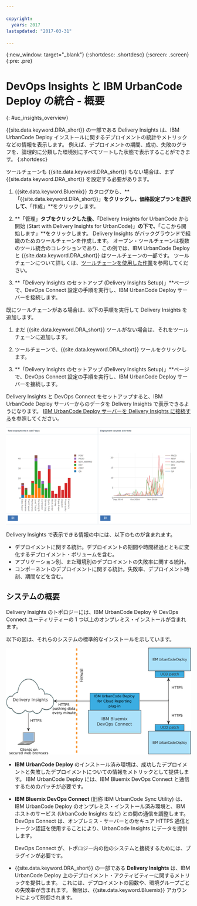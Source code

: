 ```yaml
---

copyright:
  years: 2017
lastupdated: "2017-03-31"

---
```


{:new_window: target="_blank"}
{:shortdesc: .shortdesc}
{:screen: .screen}
{:pre: .pre}

# DevOps Insights と IBM UrbanCode Deploy の統合 - 概要
{: #uc_insights_overview}

{{site.data.keyword.DRA_short}} の一部である Delivery Insights は、IBM UrbanCode Deploy インストールに関するデプロイメントの統計やメトリックなどの情報を表示します。
例えば、デプロイメントの期間、成功、失敗のグラフを、論理的に分類した環境別にすべてソートした状態で表示することができます。
{:shortdesc}

ツールチェーンも {{site.data.keyword.DRA_short}} もない場合は、まず {{site.data.keyword.DRA_short}} を設定する必要があります。

1. {{site.data.keyword.Bluemix}} カタログから、**「{{site.data.keyword.DRA_short}}」**をクリックし、価格設定プランを選択して、**「作成」**をクリックします。

1. **「管理」**タブをクリックした後、**「Delivery Insights for UrbanCode から開始 (Start with Delivery Insights for UrbanCode)」**の下で、**「ここから開始します」**をクリックします。
Delivery Insights がバックグラウンドで組織のためのツールチェーンを作成します。
オープン・ツールチェーンは複数のツール統合のコレクションであり、この例では、IBM UrbanCode Deploy と {{site.data.keyword.DRA_short}} はツールチェーンの一部です。
ツールチェーンについて詳しくは、[ツールチェーンを使用した作業](../ContinuousDelivery/toolchains_working.html)を参照してください。
1. **「Delivery Insights のセットアップ (Delivery Insights Setup)」**ページで、DevOps Connect 設定の手順を実行し、IBM UrbanCode Deploy サーバーを接続します。

<!--  1. Set up a system to run DevOps Connect. See [prerequisites](uc_insights_prereqs.html).
  1. Download DevOps Connect, which is provided in a runnable JAR file.
  1. Copy the script from the **Delivery Insights Setup** page and run it. This command starts DevOps Connect with a token that allows it to connect to your organization on {{site.data.keyword.Bluemix}}.
  1. Connect your IBM UrbanCode Deploy servers to DevOps connect. See [Connecting IBM UrbanCode Deploy servers to Delivery Insights](uc_insights_connect_ucd.html). -->


既にツールチェーンがある場合は、以下の手順を実行して Delivery Insights を追加します。

1. まだ {{site.data.keyword.DRA_short}} ツールがない場合は、それをツールチェーンに追加します。

1. ツールチェーンで、{{site.data.keyword.DRA_short}} ツールをクリックします。

1. **「Delivery Insights のセットアップ (Delivery Insights Setup)」**ページで、DevOps Connect 設定の手順を実行し、IBM UrbanCode Deploy サーバーを接続します。


Delivery Insights と DevOps Connect をセットアップすると、IBM UrbanCode Deploy サーバーからのデータを Delivery Insights で表示できるようになります。
[IBM UrbanCode Deploy サーバーを Delivery Insights に接続する](uc_insights_connect_ucd.html)を参照してください。


<!-- 
For questions or issues, see the [questions forum](https://developer.ibm.com/answers/?community=urbancode).
--> 

![UrbanCode Insights デモ・データからの 2 つのグラフ](images/uc_insights_demo_data.gif)

Delivery Insights で表示できる情報の中には、以下のものが含まれます。


- デプロイメントに関する統計。デプロイメントの期間や時間経過とともに変化するデプロイメント・ボリュームを含む。
- アプリケーション別、また環境別のデプロイメントの失敗率に関する統計。
- コンポーネントのデプロイメントに関する統計。失敗率、デプロイメント時刻、期間などを含む。

## システムの概要

Delivery Insights のトポロジーには、IBM UrbanCode Deploy や DevOps Connect ユーティリティーの 1 つ以上のオンプレミス・インストールが含まれます。<!-- (and optionally IBM UrbanCode Release) -->


以下の図は、それらのシステムの標準的なインストールを示しています。


![UrbanCode Insights のトポロジーの概要 (カスタマー・オンプレミス・システムと IBM Cloud Services を含む)](images/uc_insights_overview_topology_multi_ucd.png)

- **IBM UrbanCode Deploy** のインストール済み環境は、成功したデプロイメントと失敗したデプロイメントについての情報をメトリックとして提供します。
IBM UrbanCode Deploy には、IBM Bluemix DevOps Connect と通信するためのパッチが必要です。


<!--
- **IBM UrbanCode Release** is an optional part of the topology. You can use the environment mappings in IBM UrbanCode Release to set logical environments for reports.

-->

- **IBM Bluemix DevOps Connect** (旧称 IBM UrbanCode Sync Utility) は、IBM UrbanCode Deploy のオンプレミス・インストール済み環境と、IBM ホストのサービス (UrbanCode Insights など) との間の通信を調整します。<!-- and IBM UrbanCode Release -->
DevOps Connect は、オンプレミス・サーバーとのセキュア HTTPS 通信とトークン認証を使用することにより、UrbanCode Insights にデータを提供します。


  DevOps Connect が、トポロジー内の他のシステムと接続するためには、プラグインが必要です。


- {{site.data.keyword.DRA_short}} の一部である **Delivery Insights** は、IBM UrbanCode Deploy 上のデプロイメント・アクティビティーに関するメトリックを提供します。
これには、デプロイメントの回数や、環境グループごとの失敗率が含まれます。
権限は、{{site.data.keyword.Bluemix}} アカウントによって制御されます。

